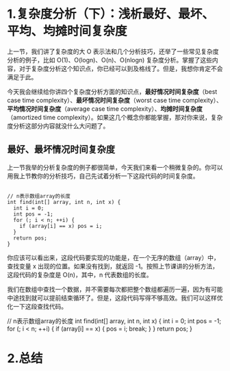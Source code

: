 # 1.复杂度分析（下）：浅析最好、最坏、平均、均摊时间复杂度

上一节，我们讲了复杂度的大 O 表示法和几个分析技巧，还举了一些常见复杂度分析的例子，比如 O(1)、O(logn)、O(n)、O(nlogn) 复杂度分析。掌握了这些内容，对于复杂度分析这个知识点，你已经可以到及格线了。但是，我想你肯定不会满足于此。

今天我会继续给你讲四个复杂度分析方面的知识点，**最好情况时间复杂度**（best case time complexity）、**最坏情况时间复杂度**（worst case time complexity）、**平均情况时间复杂度**（average case time complexity）、**均摊时间复杂度**（amortized time complexity）。如果这几个概念你都能掌握，那对你来说，复杂度分析这部分内容就没什么大问题了。

## 最好、最坏情况时间复杂度

上一节我举的分析复杂度的例子都很简单，今天我们来看一个稍微复杂的。你可以用我上节教你的分析技巧，自己先试着分析一下这段代码的时间复杂度。


```

// n表示数组array的长度
int find(int[] array, int n, int x) {
  int i = 0;
  int pos = -1;
  for (; i < n; ++i) {
    if (array[i] == x) pos = i;
  }
  return pos;
}
```

你应该可以看出来，这段代码要实现的功能是，在一个无序的数组（array）中，查找变量 x 出现的位置。如果没有找到，就返回 -1。按照上节课讲的分析方法，这段代码的复杂度是 O(n)，其中，n 代表数组的长度。

我们在数组中查找一个数据，并不需要每次都把整个数组都遍历一遍，因为有可能中途找到就可以提前结束循环了。但是，这段代码写得不够高效。我们可以这样优化一下这段查找代码。


// n表示数组array的长度
int find(int[] array, int n, int x) {
  int i = 0;
  int pos = -1;
  for (; i < n; ++i) {
    if (array[i] == x) {
       pos = i;
       break;
    }
  }
  return pos;
}

# 2.总结



